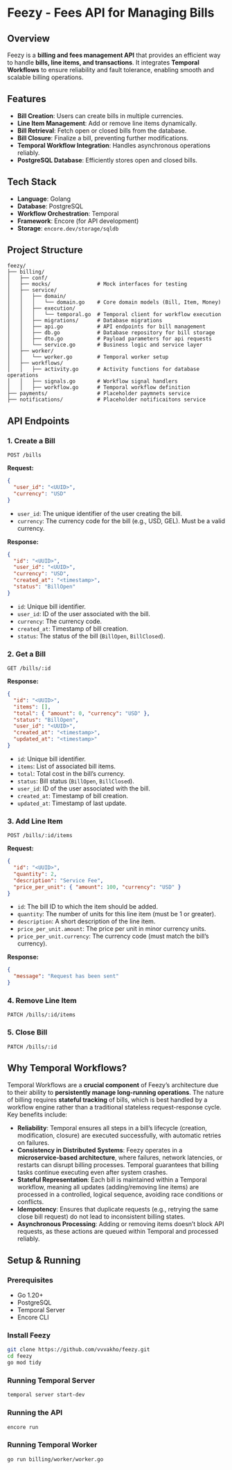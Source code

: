 # Feezy - Fees API for Managing Bills

## Overview
Feezy is a **billing and fees management API** that provides an efficient way to handle **bills, line items, and transactions**. It integrates **Temporal Workflows** to ensure reliability and fault tolerance, enabling smooth and scalable billing operations.

## Features
- **Bill Creation**: Users can create bills in multiple currencies.
- **Line Item Management**: Add or remove line items dynamically.
- **Bill Retrieval**: Fetch open or closed bills from the database.
- **Bill Closure**: Finalize a bill, preventing further modifications.
- **Temporal Workflow Integration**: Handles asynchronous operations reliably.
- **PostgreSQL Database**: Efficiently stores open and closed bills.

## Tech Stack
- **Language**: Golang
- **Database**: PostgreSQL
- **Workflow Orchestration**: Temporal
- **Framework**: Encore (for API development)
- **Storage**: `encore.dev/storage/sqldb`

## Project Structure
```
feezy/
├── billing/
│   ├── conf/
│   ├── mocks/               # Mock interfaces for testing
│   ├── service/
│   │   ├── domain/
│   │   │   └── domain.go    # Core domain models (Bill, Item, Money)
│   │   ├── execution/
│   │   │   └── temporal.go  # Temporal client for workflow execution
│   │   ├── migrations/      # Database migrations
│   │   ├── api.go           # API endpoints for bill management
│   │   ├── db.go            # Database repository for bill storage
│   │   ├── dto.go           # Payload parameters for api requests
│   │   └── service.go       # Business logic and service layer
│   ├── worker/
│   │   └── worker.go        # Temporal worker setup
│   ├── workflows/
│   │   ├── activity.go      # Activity functions for database operations
│   │   ├── signals.go       # Workflow signal handlers
│   │   ├── workflow.go      # Temporal workflow definition
├── payments/                # Placeholder paymnets service
├── notifications/           # Placeholder notificaitons service
```

## API Endpoints
### 1. Create a Bill
```
POST /bills
```
**Request:**
```json
{
  "user_id": "<UUID>",
  "currency": "USD"
}
```
- `user_id`: The unique identifier of the user creating the bill.
- `currency`: The currency code for the bill (e.g., USD, GEL). Must be a valid currency.

**Response:**
```json
{
  "id": "<UUID>",
  "user_id": "<UUID>",
  "currency": "USD",
  "created_at": "<timestamp>",
  "status": "BillOpen"
}
```
- `id`: Unique bill identifier.
- `user_id`: ID of the user associated with the bill.
- `currency`: The currency code.
- `created_at`: Timestamp of bill creation.
- `status`: The status of the bill (`BillOpen`, `BillClosed`).

### 2. Get a Bill
```
GET /bills/:id
```
**Response:**
```json
{
  "id": "<UUID>",
  "items": [],
  "total": { "amount": 0, "currency": "USD" },
  "status": "BillOpen",
  "user_id": "<UUID>",
  "created_at": "<timestamp>",
  "updated_at": "<timestamp>"
}
```
- `id`: Unique bill identifier.
- `items`: List of associated bill items.
- `total`: Total cost in the bill’s currency.
- `status`: Bill status (`BillOpen`, `BillClosed`).
- `user_id`: ID of the user associated with the bill.
- `created_at`: Timestamp of bill creation.
- `updated_at`: Timestamp of last update.

### 3. Add Line Item
```
POST /bills/:id/items
```
**Request:**
```json
{
  "id": "<UUID>",
  "quantity": 2,
  "description": "Service Fee",
  "price_per_unit": { "amount": 100, "currency": "USD" }
}
```
- `id`: The bill ID to which the item should be added.
- `quantity`: The number of units for this line item (must be 1 or greater).
- `description`: A short description of the line item.
- `price_per_unit.amount`: The price per unit in minor currency units.
- `price_per_unit.currency`: The currency code (must match the bill’s currency).

**Response:**
```json
{
  "message": "Request has been sent"
}
```

### 4. Remove Line Item
```
PATCH /bills/:id/items
```

### 5. Close Bill
```
PATCH /bills/:id
```

## Why Temporal Workflows?
Temporal Workflows are a **crucial component** of Feezy’s architecture due to their ability to **persistently manage long-running operations**. The nature of billing requires **stateful tracking** of bills, which is best handled by a workflow engine rather than a traditional stateless request-response cycle. Key benefits include:

- **Reliability**: Temporal ensures all steps in a bill’s lifecycle (creation, modification, closure) are executed successfully, with automatic retries on failures.
- **Consistency in Distributed Systems**: Feezy operates in a **microservice-based architecture**, where failures, network latencies, or restarts can disrupt billing processes. Temporal guarantees that billing tasks continue executing even after system crashes.
- **Stateful Representation**: Each bill is maintained within a Temporal workflow, meaning all updates (adding/removing line items) are processed in a controlled, logical sequence, avoiding race conditions or conflicts.
- **Idempotency**: Ensures that duplicate requests (e.g., retrying the same close bill request) do not lead to inconsistent billing states.
- **Asynchronous Processing**: Adding or removing items doesn’t block API requests, as these actions are queued within Temporal and processed reliably.

## Setup & Running
### Prerequisites
- Go 1.20+
- PostgreSQL
- Temporal Server
- Encore CLI

### Install Feezy
```sh
git clone https://github.com/vvvakho/feezy.git
cd feezy
go mod tidy
```

### Running Temporal Server
```sh
temporal server start-dev
```

### Running the API
```sh
encore run
```

### Running Temporal Worker
```sh
go run billing/worker/worker.go
```
